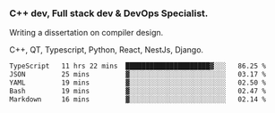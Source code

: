 <h3>C++ dev, Full stack dev & DevOps Specialist.</h3>
<p>Writing a dissertation on compiler design. <p>
<p>C++, QT, Typescript, Python, React, NestJs, Django.</p>

<!--START_SECTION:waka-->

```txt
TypeScript   11 hrs 22 mins  █████████████████████▓░░░   86.25 %
JSON         25 mins         ▓░░░░░░░░░░░░░░░░░░░░░░░░   03.17 %
YAML         19 mins         ▓░░░░░░░░░░░░░░░░░░░░░░░░   02.50 %
Bash         19 mins         ▓░░░░░░░░░░░░░░░░░░░░░░░░   02.47 %
Markdown     16 mins         ▓░░░░░░░░░░░░░░░░░░░░░░░░   02.14 %
```

<!--END_SECTION:waka-->
